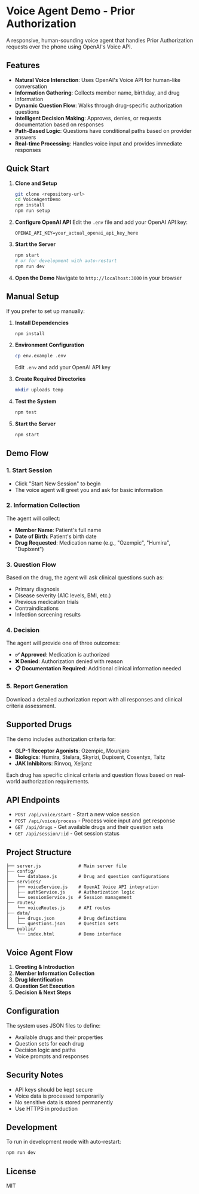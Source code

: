 # Voice Agent Demo - Prior Authorization

A responsive, human-sounding voice agent that handles Prior Authorization requests over the phone using OpenAI's Voice API.

## Features

- **Natural Voice Interaction**: Uses OpenAI's Voice API for human-like conversation
- **Information Gathering**: Collects member name, birthday, and drug information
- **Dynamic Question Flow**: Walks through drug-specific authorization questions
- **Intelligent Decision Making**: Approves, denies, or requests documentation based on responses
- **Path-Based Logic**: Questions have conditional paths based on provider answers
- **Real-time Processing**: Handles voice input and provides immediate responses

## Quick Start

1. **Clone and Setup**
   ```bash
   git clone <repository-url>
   cd VoiceAgentDemo
   npm install
   npm run setup
   ```

2. **Configure OpenAI API**
   Edit the `.env` file and add your OpenAI API key:
   ```
   OPENAI_API_KEY=your_actual_openai_api_key_here
   ```

3. **Start the Server**
   ```bash
   npm start
   # or for development with auto-restart
   npm run dev
   ```

4. **Open the Demo**
   Navigate to `http://localhost:3000` in your browser

## Manual Setup

If you prefer to set up manually:

1. **Install Dependencies**
   ```bash
   npm install
   ```

2. **Environment Configuration**
   ```bash
   cp env.example .env
   ```
   Edit `.env` and add your OpenAI API key

3. **Create Required Directories**
   ```bash
   mkdir uploads temp
   ```

4. **Test the System**
   ```bash
   npm test
   ```

5. **Start the Server**
   ```bash
   npm start
   ```

## Demo Flow

### 1. Start Session
- Click "Start New Session" to begin
- The voice agent will greet you and ask for basic information

### 2. Information Collection
The agent will collect:
- **Member Name**: Patient's full name
- **Date of Birth**: Patient's birth date
- **Drug Requested**: Medication name (e.g., "Ozempic", "Humira", "Dupixent")

### 3. Question Flow
Based on the drug, the agent will ask clinical questions such as:
- Primary diagnosis
- Disease severity (A1C levels, BMI, etc.)
- Previous medication trials
- Contraindications
- Infection screening results

### 4. Decision
The agent will provide one of three outcomes:
- **✅ Approved**: Medication is authorized
- **❌ Denied**: Authorization denied with reason
- **📋 Documentation Required**: Additional clinical information needed

### 5. Report Generation
Download a detailed authorization report with all responses and clinical criteria assessment.

## Supported Drugs

The demo includes authorization criteria for:
- **GLP-1 Receptor Agonists**: Ozempic, Mounjaro
- **Biologics**: Humira, Stelara, Skyrizi, Dupixent, Cosentyx, Taltz
- **JAK Inhibitors**: Rinvoq, Xeljanz

Each drug has specific clinical criteria and question flows based on real-world authorization requirements.

## API Endpoints

- `POST /api/voice/start` - Start a new voice session
- `POST /api/voice/process` - Process voice input and get response
- `GET /api/drugs` - Get available drugs and their question sets
- `GET /api/session/:id` - Get session status

## Project Structure

```
├── server.js              # Main server file
├── config/
│   └── database.js        # Drug and question configurations
├── services/
│   ├── voiceService.js    # OpenAI Voice API integration
│   ├── authService.js     # Authorization logic
│   └── sessionService.js  # Session management
├── routes/
│   └── voiceRoutes.js     # API routes
├── data/
│   ├── drugs.json         # Drug definitions
│   └── questions.json     # Question sets
└── public/
    └── index.html         # Demo interface
```

## Voice Agent Flow

1. **Greeting & Introduction**
2. **Member Information Collection**
3. **Drug Identification**
4. **Question Set Execution**
5. **Decision & Next Steps**

## Configuration

The system uses JSON files to define:
- Available drugs and their properties
- Question sets for each drug
- Decision logic and paths
- Voice prompts and responses

## Security Notes

- API keys should be kept secure
- Voice data is processed temporarily
- No sensitive data is stored permanently
- Use HTTPS in production

## Development

To run in development mode with auto-restart:
```bash
npm run dev
```

## License

MIT 